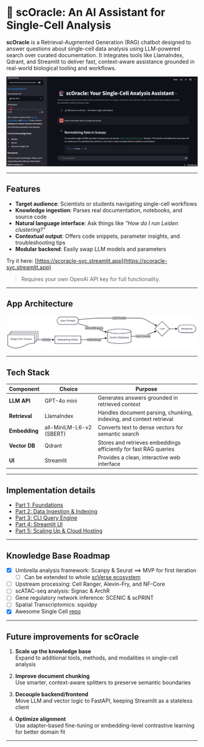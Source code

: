 # 🔮 scOracle: An AI Assistant for Single-Cell Analysis

**scOracle** is a Retrieval-Augmented Generation (RAG) chatbot designed to answer questions about single-cell data analysis using LLM-powered search over curated documentation. It integrates tools like LlamaIndex, Qdrant, and Streamlit to deliver fast, context-aware assistance grounded in real-world biological tooling and workflows.

![screenshot](./images/scoracle_st2.png)

---

## Features
- **Target audience**: Scientists or students navigating single-cell workflows
- **Knowledge ingestion**: Parses real documentation, notebooks, and source code
- **Natural language interface**: Ask things like _“How do I run Leiden clustering?”_
- **Contextual output**: Offers code snippets, parameter insights, and troubleshooting tips
- **Modular backend**: Easily swap LLM models and parameters

Try it here: [https://scoracle-syc.streamlit.app](https://scoracle-syc.streamlit.app)  
>  Requires your own OpenAI API key for full functionality.

---

## App Architecture
![screenshot](./images/scoracle_mermaid.png)

---

## Tech Stack

| Component    | Choice                    | Purpose                                                                 |
|--------------|----------------------------|-------------------------------------------------------------------------|
| **LLM API**   | GPT-4o mini                | Generates answers grounded in retrieved context                        |
| **Retrieval** | LlamaIndex                | Handles document parsing, chunking, indexing, and context retrieval    |
| **Embedding** | all-MiniLM-L6-v2 (SBERT)  | Converts text to dense vectors for semantic search                     |
| **Vector DB** | Qdrant                    | Stores and retrieves embeddings efficiently for fast RAG queries       |
| **UI**        | Streamlit                 | Provides a clean, interactive web interface                            |

---

## Implementation details
- [Part 1: Foundations](https://sychen9584.github.io/posts/2025/04/rag-part1/)
- [Part 2: Data Ingestion & Indexing](https://sychen9584.github.io/posts/2025/05/rag-part2/)
- [Part 3: CLI Query Engine](https://sychen9584.github.io/posts/2025/05/rag-part3/)
- [Part 4: Streamlit UI](https://sychen9584.github.io/posts/2025/05/rag-part4/)
- [Part 5: Scaling Up & Cloud Hosting](https://sychen9584.github.io/posts/2025/05/rag-part5/)

---

## Knowledge Base Roadmap
- [X] Umbrella analysis framework: Scanpy & Seurat ==> MVP for first iteration
  - [ ] Can be extended to whole [scVerse ecosystem](https://scverse.org/)
- [ ] Upstream processing: Cell Ranger, Alevin-Fry, and NF-Core
- [ ] scATAC-seq analysis: Signac & ArchR
- [ ] Gene regulatory network inference: SCENIC & scPRINT
- [ ] Spatial Transcriptomics: squidpy
- [X] Awesome Single Cell [repo](https://github.com/seandavi/awesome-single-cell)

---

## Future improvements for scOracle
1. **Scale up the knowledge base**  
   Expand to additional tools, methods, and modalities in single-cell analysis

2. **Improve document chunking**  
   Use smarter, context-aware splitters to preserve semantic boundaries

3. **Decouple backend/frontend**  
   Move LLM and vector logic to FastAPI, keeping Streamlit as a stateless client

4. **Optimize alignment**  
   Use adapter-based fine-tuning or embedding-level contrastive learning for better domain fit

---